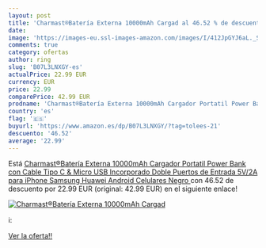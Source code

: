 ```yaml
---
layout: post
title: 'Charmast®Batería Externa 10000mAh Cargad al 46.52 % de descuento'
date: 
image: 'https://images-eu.ssl-images-amazon.com/images/I/412JpGYJ6aL._SL200_.jpg'
comments: true
category: ofertas
author: ring
slug: 'B07L3LNXGY-es'
actualPrice: 22.99 EUR
currency: EUR
price: 22.99
comparePrice: 42.99 EUR
prodname: 'Charmast®Batería Externa 10000mAh Cargador Portatil Power Bank con Cable Tipo C & Micro USB Incorporado Doble Puertos de Entrada 5V/2A para iPhone Samsung Huawei Android Celulares  Negro '
country: 'es'
flag: '🇪🇸'
buyurl: 'https://www.amazon.es/dp/B07L3LNXGY/?tag=tolees-21'
descuento: '46.52'
average: '22.99'
---
```


Está [Charmast®Batería Externa 10000mAh Cargador Portatil Power Bank con Cable Tipo C & Micro USB Incorporado Doble Puertos de Entrada 5V/2A para iPhone Samsung Huawei Android Celulares  Negro ](https://www.amazon.es/dp/B07L3LNXGY/?tag=tolees-21) con 46.52 de descuento por 22.99 EUR (original: 42.99 EUR) en el siguiente enlace!

[![Charmast®Batería Externa 10000mAh Cargad](https://images-eu.ssl-images-amazon.com/images/I/412JpGYJ6aL._SL200_.jpg)](https://www.amazon.es/dp/B07L3LNXGY/?tag=tolees-21)

ℹ️:


[Ver la oferta!!](https://www.amazon.es/dp/B07L3LNXGY/?tag=tolees-21)
